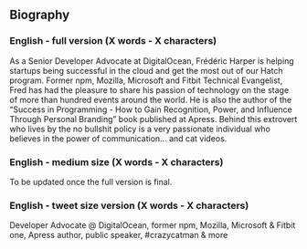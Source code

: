 ## Biography

### English - full version (X words - X characters)
As a Senior Developer Advocate at DigitalOcean, Frédéric Harper is helping startups being successful in the cloud and get the most out of our Hatch program. Former npm, Mozilla, Microsoft and Fitbit Technical Evangelist, Fred has had the pleasure to share his passion of technology on the stage of more than hundred events around the world. He is also the author of the “Success in Programming - How to Gain Recognition, Power, and Influence Through Personal Branding” book published at Apress. Behind this extrovert who lives by the no bullshit policy is a very passionate individual who believes in the power of communication... and cat videos.

### English - medium size (X words - X characters)
To be updated once the full version is final.

### English - tweet size version (X words - X characters)
Developer Advocate @ DigitalOcean, former npm, Mozilla, Microsoft & Fitbit one, Apress author, public speaker, #crazycatman & more
